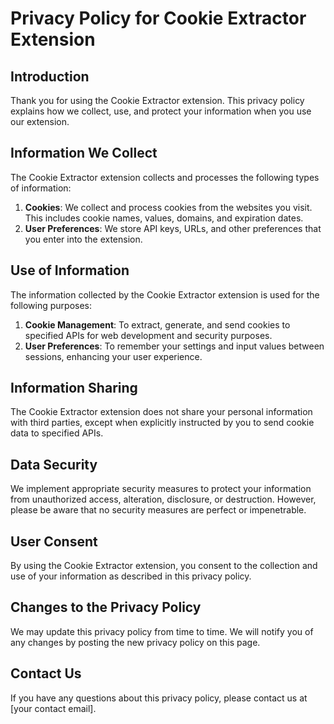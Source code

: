 # Privacy Policy for Cookie Extractor Extension

## Introduction
Thank you for using the Cookie Extractor extension. This privacy policy explains how we collect, use, and protect your information when you use our extension.

## Information We Collect
The Cookie Extractor extension collects and processes the following types of information:

1. **Cookies**: We collect and process cookies from the websites you visit. This includes cookie names, values, domains, and expiration dates.
2. **User Preferences**: We store API keys, URLs, and other preferences that you enter into the extension.

## Use of Information
The information collected by the Cookie Extractor extension is used for the following purposes:

1. **Cookie Management**: To extract, generate, and send cookies to specified APIs for web development and security purposes.
2. **User Preferences**: To remember your settings and input values between sessions, enhancing your user experience.

## Information Sharing
The Cookie Extractor extension does not share your personal information with third parties, except when explicitly instructed by you to send cookie data to specified APIs.

## Data Security
We implement appropriate security measures to protect your information from unauthorized access, alteration, disclosure, or destruction. However, please be aware that no security measures are perfect or impenetrable.

## User Consent
By using the Cookie Extractor extension, you consent to the collection and use of your information as described in this privacy policy.

## Changes to the Privacy Policy
We may update this privacy policy from time to time. We will notify you of any changes by posting the new privacy policy on this page.

## Contact Us
If you have any questions about this privacy policy, please contact us at [your contact email].

